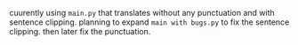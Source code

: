cuurently using `main.py` that translates without any punctuation and with sentence clipping.
planning to expand `main with bugs.py` to fix the sentence clipping.
then later fix the punctuation.